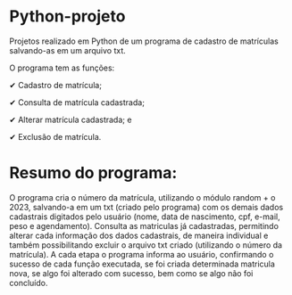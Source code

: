 # Python-projeto
Projetos realizado em Python de um programa de cadastro de matrículas salvando-as em um arquivo txt.

O programa tem as funções:

  ✔ Cadastro de matrícula; 

  ✔ Consulta de matrícula cadastrada;

  ✔ Alterar matrícula cadastrada; e
 
  ✔ Exclusão de matrícula.


 # Resumo do programa:
 
   O programa cria o número da matrícula, utilizando  o módulo random + o 2023, salvando-a em um txt (criado pelo programa) com os demais dados cadastrais digitados pelo usuário
   (nome, data de nascimento, cpf, e-mail, peso e agendamento). Consulta as matriculas já cadastradas, permitindo alterar cada informação dos dados cadastrais, de maneira individual
   e também possibilitando excluir o arquivo txt criado (utilizando o número da matrícula). A cada etapa o programa informa ao usuário, confirmando o sucesso de cada função executada,
   se foi criada determinada matricula nova, se algo foi alterado com sucesso, bem como se algo não foi concluído.
  

